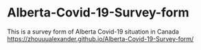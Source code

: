 # Alberta-Covid-19-Survey-form
This is a survey form of Alberta Covid-19 situation in Canada 
https://zhouuualexander.github.io/Alberta-Covid-19-Survey-form/
